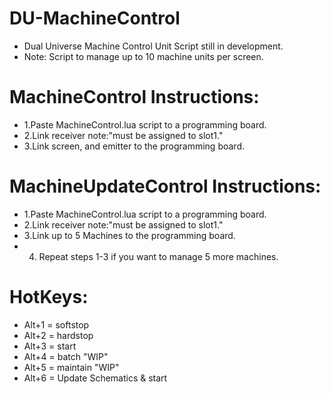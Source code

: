 # DU-MachineControl
- Dual Universe Machine Control Unit Script still in development.
- Note: Script to manage up to 10 machine units per screen.

# MachineControl Instructions:
 - 1.Paste MachineControl.lua script to a programming board. 
 - 2.Link receiver note:"must be assigned to slot1."
 - 3.Link screen, and emitter to the programming board.

# MachineUpdateControl Instructions:
- 1.Paste MachineControl.lua script to a programming board. 
- 2.Link receiver note:"must be assigned to slot1."
- 3.Link up to 5 Machines to the programming board. 
- 4. Repeat steps 1-3 if you want to manage 5 more machines.

# HotKeys:
- Alt+1 = softstop
- Alt+2 = hardstop
- Alt+3 = start
- Alt+4 = batch "WIP"
- Alt+5 = maintain "WIP"
- Alt+6 = Update Schematics & start
